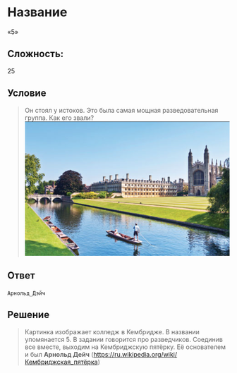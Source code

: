 # Название
«5»

## Сложность:
25

## Условие
> Он стоял у истоков. Это была самая мощная разведовательная группа. Как его звали?
> ![](5.png)

## Ответ
`Арнольд_Дэйч`

## Решение
> Картинка изображает колледж в Кембридже. В названии упомянается 5. В задании говорится про разведчиков. Соединив все вместе, выходим на Кембриджскую пятёрку. Её основателем и был **Арнольд Дейч** (https://ru.wikipedia.org/wiki/Кембриджская_пятёрка)
